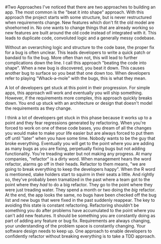 #Two Approaches
I've noticed that there are two approaches to building an app. The most common is the "beat it into shape" approach. With this approach the project starts with some structure, but is never restructured when requirements change. New features which don't fit the old model are shoehorned in. No one wants to change things that are already working so new features are built around the old code instead of integrated with it. This leads to duplicate code, convoluted logic and a generally messy codebase.

Without an overarching logic and structure to the code base, the proper fix for a bug is often unclear. This leads developers to write a quick patch or bandaid to fix the bug. More often than not, this will lead to further complications down the line. I call this approach "beating the code into shape". When a new bug is discovered, you beat it down. This causes another bug to surface so you beat that one down too. When developers refer to playing "Whack-a-mole" with the bugs, this is what they mean.

A lot of developers get stuck at this point in their progression. For simple apps, this approach will work and eventually you will ship something. However, if the requirements more complex, this approach quickly breaks down. You end up stuck with an architecture or design that doesn't model the requirements as they change. 

 I think a lot of developers get stuck in this phase because it works up to a point and they fear regressions generated by refactoring.
When you're forced to work on one of these code bases, you dream of all the changes you would make to make your life easier but are always forced to put them off until "later" when you have some time. Nobody wants to be the guy that broke everything. Eventually you will get to the point where you are adding as many bugs as you are fixing, perpetually fixing bugs but not adding functionality. You're treading water but not making any progress.
 At many companies, "refactor" is a dirty word. When management hears the word refactor, alarms go off in their heads. Refactor to them means, "we are going to break everything to keep the developers happy". When the R word is mentioned, stake holders start to squirm in their seats a little. And rightly so, they've probably been tramatized in the past where a team got to the point where they _had_ to do a big refactor. They go to the point where they were just treading water. They spend a month or two doing the _big_ refactor. At the end, the app looks the same, no bugs have been checked off the bug list and new bugs that were fixed in the past suddenly reappear.
The key to avoiding this state is constant refactoring. Refactoring shouldn't be something you do after problems have accumulated to the point where you can't add new features. It should be something you are constantly doing as part of adding any feature or bug fix. Requirements are always changing, your understanding of the problem space is constantly changing. Your software design needs to keep up.
One approach to enable developers to confidently refactor without breaking everything is to take a TDD approach. 

